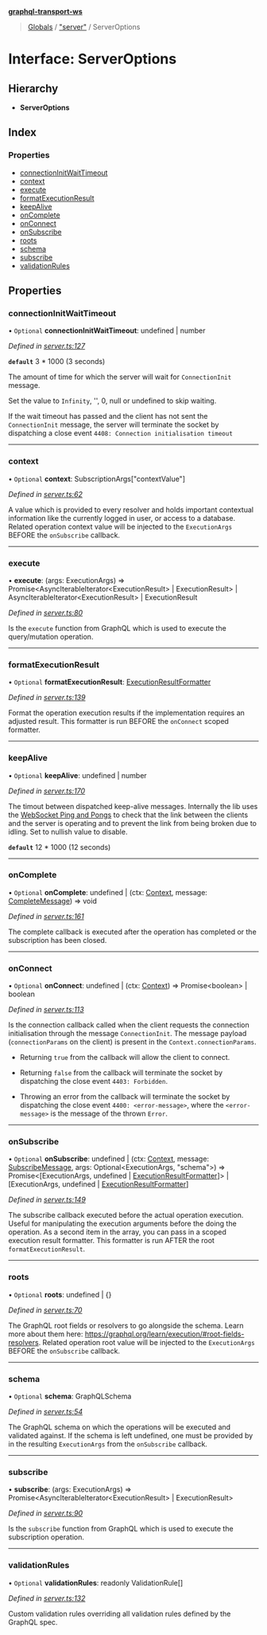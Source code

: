 **[graphql-transport-ws](../README.md)**

> [Globals](../README.md) / ["server"](../modules/_server_.md) / ServerOptions

# Interface: ServerOptions

## Hierarchy

* **ServerOptions**

## Index

### Properties

* [connectionInitWaitTimeout](_server_.serveroptions.md#connectioninitwaittimeout)
* [context](_server_.serveroptions.md#context)
* [execute](_server_.serveroptions.md#execute)
* [formatExecutionResult](_server_.serveroptions.md#formatexecutionresult)
* [keepAlive](_server_.serveroptions.md#keepalive)
* [onComplete](_server_.serveroptions.md#oncomplete)
* [onConnect](_server_.serveroptions.md#onconnect)
* [onSubscribe](_server_.serveroptions.md#onsubscribe)
* [roots](_server_.serveroptions.md#roots)
* [schema](_server_.serveroptions.md#schema)
* [subscribe](_server_.serveroptions.md#subscribe)
* [validationRules](_server_.serveroptions.md#validationrules)

## Properties

### connectionInitWaitTimeout

• `Optional` **connectionInitWaitTimeout**: undefined \| number

*Defined in [server.ts:127](https://github.com/enisdenjo/graphql-transport-ws/blob/624b4ce/src/server.ts#L127)*

**`default`** 3 * 1000 (3 seconds)

The amount of time for which the
server will wait for `ConnectionInit` message.

Set the value to `Infinity`, '', 0, null or undefined to skip waiting.

If the wait timeout has passed and the client
has not sent the `ConnectionInit` message,
the server will terminate the socket by
dispatching a close event `4408: Connection initialisation timeout`

___

### context

• `Optional` **context**: SubscriptionArgs[\"contextValue\"]

*Defined in [server.ts:62](https://github.com/enisdenjo/graphql-transport-ws/blob/624b4ce/src/server.ts#L62)*

A value which is provided to every resolver and holds
important contextual information like the currently
logged in user, or access to a database.
Related operation context value will be injected to the
`ExecutionArgs` BEFORE the `onSubscribe` callback.

___

### execute

•  **execute**: (args: ExecutionArgs) => Promise\<AsyncIterableIterator\<ExecutionResult> \| ExecutionResult> \| AsyncIterableIterator\<ExecutionResult> \| ExecutionResult

*Defined in [server.ts:80](https://github.com/enisdenjo/graphql-transport-ws/blob/624b4ce/src/server.ts#L80)*

Is the `execute` function from GraphQL which is
used to execute the query/mutation operation.

___

### formatExecutionResult

• `Optional` **formatExecutionResult**: [ExecutionResultFormatter](../modules/_server_.md#executionresultformatter)

*Defined in [server.ts:139](https://github.com/enisdenjo/graphql-transport-ws/blob/624b4ce/src/server.ts#L139)*

Format the operation execution results
if the implementation requires an adjusted
result. This formatter is run BEFORE the
`onConnect` scoped formatter.

___

### keepAlive

• `Optional` **keepAlive**: undefined \| number

*Defined in [server.ts:170](https://github.com/enisdenjo/graphql-transport-ws/blob/624b4ce/src/server.ts#L170)*

The timout between dispatched keep-alive messages. Internally the lib
uses the [WebSocket Ping and Pongs]((https://developer.mozilla.org/en-US/docs/Web/API/WebSockets_API/Writing_WebSocket_servers#Pings_and_Pongs_The_Heartbeat_of_WebSockets)) to check that the link between
the clients and the server is operating and to prevent the link from being broken due to idling.
Set to nullish value to disable.

**`default`** 12 * 1000 (12 seconds)

___

### onComplete

• `Optional` **onComplete**: undefined \| (ctx: [Context](_server_.context.md), message: [CompleteMessage](_message_.completemessage.md)) => void

*Defined in [server.ts:161](https://github.com/enisdenjo/graphql-transport-ws/blob/624b4ce/src/server.ts#L161)*

The complete callback is executed after the
operation has completed or the subscription
has been closed.

___

### onConnect

• `Optional` **onConnect**: undefined \| (ctx: [Context](_server_.context.md)) => Promise\<boolean> \| boolean

*Defined in [server.ts:113](https://github.com/enisdenjo/graphql-transport-ws/blob/624b4ce/src/server.ts#L113)*

Is the connection callback called when the
client requests the connection initialisation
through the message `ConnectionInit`. The message
payload (`connectionParams` on the client) is
present in the `Context.connectionParams`.

- Returning `true` from the callback will
allow the client to connect.

- Returning `false` from the callback will
terminate the socket by dispatching the
close event `4403: Forbidden`.

- Throwing an error from the callback will
terminate the socket by dispatching the
close event `4400: <error-message>`, where
the `<error-message>` is the message of the
thrown `Error`.

___

### onSubscribe

• `Optional` **onSubscribe**: undefined \| (ctx: [Context](_server_.context.md), message: [SubscribeMessage](_message_.subscribemessage.md), args: Optional\<ExecutionArgs, \"schema\">) => Promise\<[ExecutionArgs, undefined \| [ExecutionResultFormatter](../modules/_server_.md#executionresultformatter)]> \| [ExecutionArgs, undefined \| [ExecutionResultFormatter](../modules/_server_.md#executionresultformatter)]

*Defined in [server.ts:149](https://github.com/enisdenjo/graphql-transport-ws/blob/624b4ce/src/server.ts#L149)*

The subscribe callback executed before
the actual operation execution. Useful
for manipulating the execution arguments
before the doing the operation. As a second
item in the array, you can pass in a scoped
execution result formatter. This formatter
is run AFTER the root `formatExecutionResult`.

___

### roots

• `Optional` **roots**: undefined \| {}

*Defined in [server.ts:70](https://github.com/enisdenjo/graphql-transport-ws/blob/624b4ce/src/server.ts#L70)*

The GraphQL root fields or resolvers to go
alongside the schema. Learn more about them
here: https://graphql.org/learn/execution/#root-fields-resolvers.
Related operation root value will be injected to the
`ExecutionArgs` BEFORE the `onSubscribe` callback.

___

### schema

• `Optional` **schema**: GraphQLSchema

*Defined in [server.ts:54](https://github.com/enisdenjo/graphql-transport-ws/blob/624b4ce/src/server.ts#L54)*

The GraphQL schema on which the operations
will be executed and validated against. If
the schema is left undefined, one must be
provided by in the resulting `ExecutionArgs`
from the `onSubscribe` callback.

___

### subscribe

•  **subscribe**: (args: ExecutionArgs) => Promise\<AsyncIterableIterator\<ExecutionResult> \| ExecutionResult>

*Defined in [server.ts:90](https://github.com/enisdenjo/graphql-transport-ws/blob/624b4ce/src/server.ts#L90)*

Is the `subscribe` function from GraphQL which is
used to execute the subscription operation.

___

### validationRules

• `Optional` **validationRules**: readonly ValidationRule[]

*Defined in [server.ts:132](https://github.com/enisdenjo/graphql-transport-ws/blob/624b4ce/src/server.ts#L132)*

Custom validation rules overriding all
validation rules defined by the GraphQL spec.
